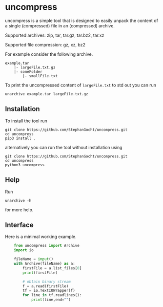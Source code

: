 uncompress
===

uncompress is a simple tool that is designed to easily unpack the
content of a single (compressed) file in an (compressed) archive.

Supported archives: zip, tar, tar.gz, tar.bz2, tar.xz

Supported file compression: gz, xz, bz2

For example consider the following archive.

    example.tar
        |- largeFile.txt.gz
        |- someFolder
            |- smallFile.txt

To print the uncompressed content of `largeFile.txt` to std out you
can run

    unarchive example.tar largeFile.txt.gz


Installation
----

To install the tool run

    git clone https://github.com/StephanGocht/uncompress.git
    cd uncompress
    pip3 install .

alternatively you can run the tool without installation using

    git clone https://github.com/StephanGocht/uncompress.git
    cd uncompress
    python3 uncompress


Help
---

Run

    unarchive -h

for more help.

Interface
---

Here is a minimal working example.

```python
    from uncompress import Archive
    import io

    fileName = input()
    with Archive(fileName) as a:
        firstFile = a.list_files[0]
        print(firstFile)

        # obtain binary stream
        f = a.read(firstFile)
        tf = io.TextIOWrapper(f)
        for line in tf.readlines():
            print(line,end="")
```
